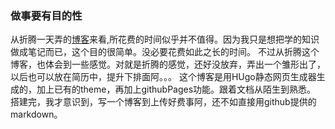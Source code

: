### 做事要有目的性
从折腾一天弄的[博客](https://daizhaoedu.github.io/)来看,所花费的时间似乎并不值得。因为我只是想把学的知识做成笔记而已，这个目的很简单。没必要花费如此之长的时间。
不过从折腾这个博客，也体会到一些感觉。对就是折腾的感觉，还好没放弃，弄出一个雏形出了，以后也可以放在简历中，提升下排面阿。。。
这个博客是用HUgo静态网页生成器生成的，加上已有的theme，再加上githubPages功能。跟着文档从陌生到熟悉。
搭建完，我才意识到，写一个博客到上传好费事阿，还不如直接用github提供的markdown。
